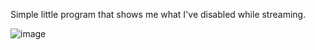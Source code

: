 Simple little program that shows me what I've disabled while streaming.


![image](https://github.com/user-attachments/assets/9f01db3d-7b20-40b8-961a-a460afe219d2)

